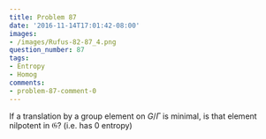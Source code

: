 ```yaml
---
title: Problem 87
date: '2016-11-14T17:01:42-08:00'
images:
- /images/Rufus-82-87_4.png
question_number: 87
tags:
- Entropy
- Homog
comments:
- problem-87-comment-0
---
```

If a translation by a group element on $G/\Gamma$ is minimal, is that element
nilpotent in $\mathfrak G ?$ (i.e. has 0 entropy)

